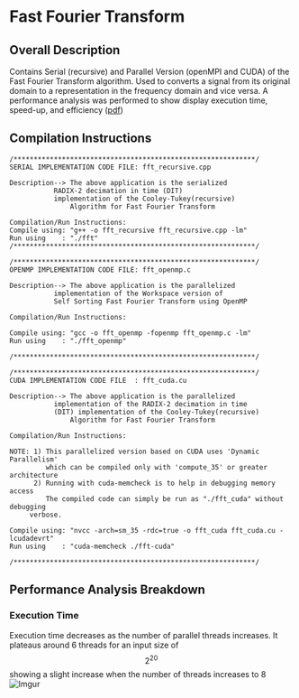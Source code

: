 # Fast Fourier Transform
## Overall Description
Contains Serial (recursive) and Parallel Version (openMPI and CUDA) of the Fast Fourier Transform algorithm. Used to converts a signal from its original domain to a representation in the frequency domain and vice versa. A performance analysis was performed to show display execution time, speed-up, and efficiency ([pdf](https://github.com/SumantBagri/Parallelized_Fast_Fourier_Transform/blob/main/Parallel-Fast-Fourier-Transform.pdf))

## Compilation Instructions
```
/************************************************************/
SERIAL IMPLEMENTATION CODE FILE: fft_recursive.cpp

Description--> The above application is the serialized 
	       RADIX-2 decimation in time (DIT) 
	       implementation of the Cooley-Tukey(recursive) 
     	       Algorithm for Fast Fourier Transform

Compilation/Run Instructions:
Compile using: "g++ -o fft_recursive fft_recursive.cpp -lm"
Run using    : "./fft"
/************************************************************/
```

```
/************************************************************/
OPENMP IMPLEMENTATION CODE FILE: fft_openmp.c

Description--> The above application is the parallelized 
	       implementation of the Workspace version of 
	       Self Sorting Fast Fourier Transform using OpenMP

Compilation/Run Instructions:

Compile using: "gcc -o fft_openmp -fopenmp fft_openmp.c -lm"
Run using    : "./fft_openmp"

/************************************************************/
```

```
/************************************************************/
CUDA IMPLEMENTATION CODE FILE  : fft_cuda.cu

Description--> The above application is the parallelized 
	       implementation of the RADIX-2 decimation in time 
	       (DIT) implementation of the Cooley-Tukey(recursive)
               Algorithm for Fast Fourier Transform

Compilation/Run Instructions:

NOTE: 1) This parallelized version based on CUDA uses 'Dynamic Parallelism'
         which can be compiled only with 'compute_35' or greater architecture
      2) Running with cuda-memcheck is to help in debugging memory access
         The compiled code can simply be run as "./fft_cuda" without debugging
	 verbose.

Compile using: "nvcc -arch=sm_35 -rdc=true -o fft_cuda fft_cuda.cu -lcudadevrt"
Run using    : "cuda-memcheck ./fft-cuda"

/************************************************************/
```

## Performance Analysis Breakdown
### Execution Time
Execution time decreases as the number of parallel threads increases. It plateaus around 6 threads for an input size of $$2^{20}$$ showing a slight increase when the number of threads increases to 8
![Imgur](http://i.imgur.com/pwfAWvE.png)